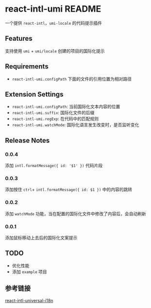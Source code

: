 # react-intl-umi README

一个提供 `react-intl`，`umi-locale` 的代码提示插件

## Features

支持使用 `umi` + `umi/locale` 创建的项目的国际化提示

## Requirements

- `react-intl-umi.configPath` 下面的文件的引用位置为相对路径

## Extension Settings

* `react-intl-umi.configPath`: 当前国际化文本内容的位置
* `react-intl-umi.suffix`: 国际化文件的后缀
* `react-intl-umi.regExp`: 在代码中的匹配规则
* `react-intl-umi.watchMode`: 国际化语言发生改变时，是否监听变化


## Release Notes

### 0.0.4

添加 `intl.formatMessage({ id: '$1' })` 代码片段

### 0.0.3

添加按住 `ctrl`+ `intl.formatMessage({ id: $1 })` 中的内容的跳转
### 0.0.2

添加 `watchMode` 功能，当在配置的国际化文件中修改了内容后，会自动刷新

### 0.0.1

添加鼠标移动上去后的国际化文案提示

## TODO

- 优化性能
- 添加 `example` 项目

## 参考链接

[react-intl-universal-i18n](https://github.com/Java-http/react-intl-universal-i18n)